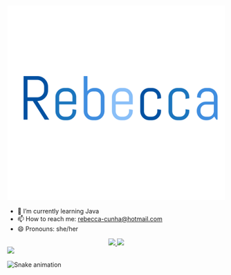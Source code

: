 <img src="rebecca.svg" alt="Rebecca" />

- 🌱 I’m currently learning Java
- 📫 How to reach me: rebecca-cunha@hotmail.com
- 😄 Pronouns: she/her




<div align="center">
  <a href="https://github.com/acceberc">
  <img height="180em" src="https://github-readme-stats.vercel.app/api?username=acceberc&show_icons=true&theme=light&include_all_commits=true&count_private=true"/>
  <img height="180em" src="https://github-readme-stats.vercel.app/api/top-langs/?username=acceberc&layout=compact&langs_count=7&theme=light"/>
</div>
  
<div> 
  <a href="www.linkedin.com/in/acceberc" target="_blank"><img src="https://img.shields.io/badge/-LinkedIn-%230077B5?style=for-the-badge&logo=linkedin&logoColor=white" target="_blank"></a> 
 
  ![Snake animation](https://github.com/acceberc/acceberc/blob/output/github-contribution-grid-snake.svg)
  
</div>
